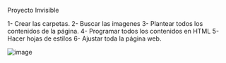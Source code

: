 Proyecto Invisible

1- Crear las carpetas.
2- Buscar las imagenes
3- Plantear todos los contenidos de la página.
4- Programar todos los contenidos en HTML
5- Hacer hojas de estilos
6- Ajustar toda la página web.

![image](https://user-images.githubusercontent.com/91055703/171614840-50a502c0-a6e8-48d0-9c08-7efc9c5204c6.png)

